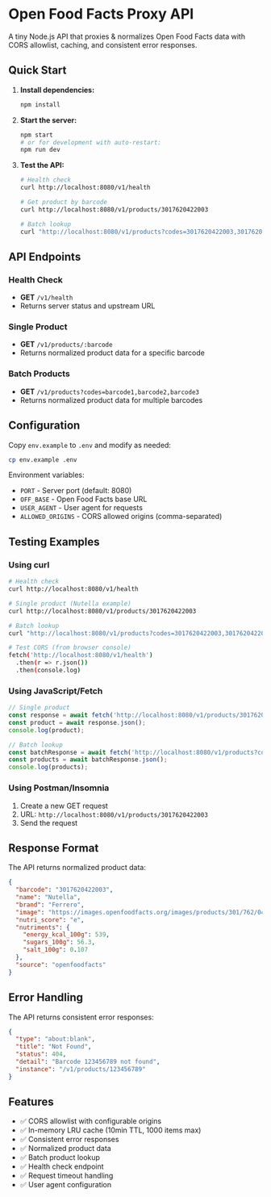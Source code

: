# Open Food Facts Proxy API

A tiny Node.js API that proxies & normalizes Open Food Facts data with CORS allowlist, caching, and consistent error responses.

## Quick Start

1. **Install dependencies:**
   ```bash
   npm install
   ```

2. **Start the server:**
   ```bash
   npm start
   # or for development with auto-restart:
   npm run dev
   ```

3. **Test the API:**
   ```bash
   # Health check
   curl http://localhost:8080/v1/health
   
   # Get product by barcode
   curl http://localhost:8080/v1/products/3017620422003
   
   # Batch lookup
   curl "http://localhost:8080/v1/products?codes=3017620422003,3017620422004"
   ```

## API Endpoints

### Health Check
- **GET** `/v1/health`
- Returns server status and upstream URL

### Single Product
- **GET** `/v1/products/:barcode`
- Returns normalized product data for a specific barcode

### Batch Products
- **GET** `/v1/products?codes=barcode1,barcode2,barcode3`
- Returns normalized product data for multiple barcodes

## Configuration

Copy `env.example` to `.env` and modify as needed:

```bash
cp env.example .env
```

Environment variables:
- `PORT` - Server port (default: 8080)
- `OFF_BASE` - Open Food Facts base URL
- `USER_AGENT` - User agent for requests
- `ALLOWED_ORIGINS` - CORS allowed origins (comma-separated)

## Testing Examples

### Using curl

```bash
# Health check
curl http://localhost:8080/v1/health

# Single product (Nutella example)
curl http://localhost:8080/v1/products/3017620422003

# Batch lookup
curl "http://localhost:8080/v1/products?codes=3017620422003,3017620422004"

# Test CORS (from browser console)
fetch('http://localhost:8080/v1/health')
  .then(r => r.json())
  .then(console.log)
```

### Using JavaScript/Fetch

```javascript
// Single product
const response = await fetch('http://localhost:8080/v1/products/3017620422003');
const product = await response.json();
console.log(product);

// Batch lookup
const batchResponse = await fetch('http://localhost:8080/v1/products?codes=3017620422003,3017620422004');
const products = await batchResponse.json();
console.log(products);
```

### Using Postman/Insomnia

1. Create a new GET request
2. URL: `http://localhost:8080/v1/products/3017620422003`
3. Send the request

## Response Format

The API returns normalized product data:

```json
{
  "barcode": "3017620422003",
  "name": "Nutella",
  "brand": "Ferrero",
  "image": "https://images.openfoodfacts.org/images/products/301/762/042/2003/front_en.4.400.jpg",
  "nutri_score": "e",
  "nutriments": {
    "energy_kcal_100g": 539,
    "sugars_100g": 56.3,
    "salt_100g": 0.107
  },
  "source": "openfoodfacts"
}
```

## Error Handling

The API returns consistent error responses:

```json
{
  "type": "about:blank",
  "title": "Not Found",
  "status": 404,
  "detail": "Barcode 123456789 not found",
  "instance": "/v1/products/123456789"
}
```

## Features

- ✅ CORS allowlist with configurable origins
- ✅ In-memory LRU cache (10min TTL, 1000 items max)
- ✅ Consistent error responses
- ✅ Normalized product data
- ✅ Batch product lookup
- ✅ Health check endpoint
- ✅ Request timeout handling
- ✅ User agent configuration
